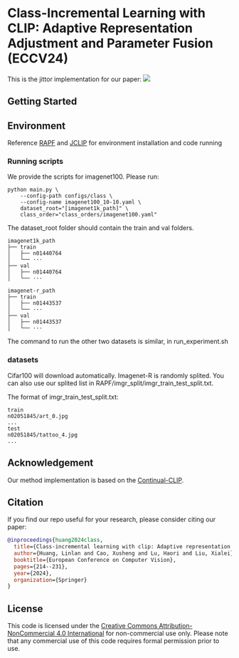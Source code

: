 

# Class-Incremental Learning with CLIP: Adaptive Representation Adjustment and Parameter Fusion (ECCV24)
This is the jittor implementation for our paper: <a href='https://arxiv.org/pdf/2407.14143'><img src='https://img.shields.io/badge/Paper-Arxiv-red'></a>

## Getting Started

## Environment
Reference [RAPF](https://github.com/linlany/RAPF) and [JCLIP](https://github.com/uyzhang/JCLIP) for environment installation and code running
### Running scripts

We provide the scripts for imagenet100. Please run:

```
python main.py \
    --config-path configs/class \
    --config-name imagenet100_10-10.yaml \
    dataset_root="[imagenet1k_path]" \
    class_order="class_orders/imagenet100.yaml"
```
The dataset_root folder should contain the train and val folders.
```
imagenet1k_path
├── train
│   ├── n01440764 
│   └── ···
├── val
│   ├── n01440764 
│   └── ···

imagenet-r_path
├── train
│   ├── n01443537 
│   └── ···
├── val
│   ├── n01443537 
│   └── ···

```

The command to run the other two datasets is similar, in run_experiment.sh

### datasets
Cifar100 will download automatically.
Imagenet-R is randomly splited. You can also use our splited list in RAPF/imgr_split/imgr_train_test_split.txt.

The format of imgr_train_test_split.txt:
```
train
n02051845/art_0.jpg
...
test
n02051845/tattoo_4.jpg
...
```

## Acknowledgement
Our method implementation is based on the [Continual-CLIP](https://github.com/vgthengane/Continual-CLIP).

## Citation

If you find our repo useful for your research, please consider citing our paper:

```bibtex
@inproceedings{huang2024class,
  title={Class-incremental learning with clip: Adaptive representation adjustment and parameter fusion},
  author={Huang, Linlan and Cao, Xusheng and Lu, Haori and Liu, Xialei},
  booktitle={European Conference on Computer Vision},
  pages={214--231},
  year={2024},
  organization={Springer}
}
```

## License
This code is licensed under the [Creative Commons Attribution-NonCommercial 4.0 International](https://creativecommons.org/licenses/by-nc/4.0/) for non-commercial use only.
Please note that any commercial use of this code requires formal permission prior to use.
